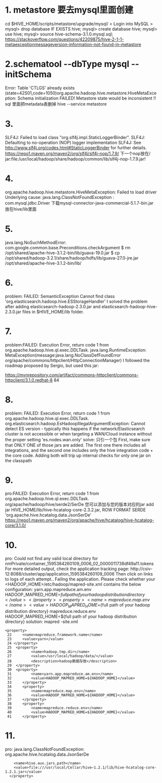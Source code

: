 # 1. metastore 要去mysql里面创建
cd $HIVE_HOME/scripts/metastore/upgrade/mysql/
< Login into MySQL >
mysql> drop database IF EXISTS hive;
mysql> create database hive;
mysql> use hive;
mysql> source hive-schema-3.1.0.mysql.sql;
https://stackoverflow.com/questions/42209875/hive-2-1-1-metaexceptionmessageversion-information-not-found-in-metastore
# 2.schematool --dbType mysql --initSchema
Error: Table 'CTLGS' already exists (state=42S01,code=1050)org.apache.hadoop.hive.metastore.HiveMetaException: Schema initialization FAILED! Metastore state would be inconsistent !!
sql 里面把metadata表删掉
hive --service metastore
# 3.
SLF4J: Failed to load class "org.slf4j.impl.StaticLoggerBinder".
SLF4J: Defaulting to no-operation (NOP) logger implementation
SLF4J: See http://www.slf4j.org/codes.html#StaticLoggerBinder for further details.
https://repo1.maven.org/maven2/org/slf4j/slf4j-nop/1.7.9/
下一个nop放在/
jar:file:/usr/local/hadoop/share/hadoop/common/lib/slf4j-nop-1.7.9.jar!
# 4.
org.apache.hadoop.hive.metastore.HiveMetaException: Failed to load driver
Underlying cause: java.lang.ClassNotFoundException : com.mysql.jdbc.Driver
下载mysql-connector-java-commercial-5.1.7-bin.jar 放在hive/lib里面
# 5.
java.lang.NoSuchMethodError: com.google.common.base.Preconditions.checkArgument
$ rm /opt/shared/apache-hive-3.1.2-bin/lib/guava-19.0.jar
$ cp /opt/shared/hadoop-3.2.1/share/hadoop/hdfs/lib/guava-27.0-jre.jar /opt/shared/apache-hive-3.1.2-bin/lib/
# 6.
problem: FAILED: SemanticException Cannot find class 'org.elasticsearch.hadoop.hive.ESStorageHandler'
I solved the problem after adding elasticsearch-hadoop-2.3.0.jar and elasticsearch-hadoop-hive-2.3.0.jar files in $HIVE_HOME/lib folder.
# 7.
problem:FAILED: Execution Error, return code 1 from org.apache.hadoop.hive.ql.exec.DDLTask. java.lang.RuntimeException:
MetaException(message:java.lang.NoClassDefFoundError org/apache/commons/httpclient/HttpConnectionManager)
I followed the roadmap proposed by Sergio, but used this jar:

https://mvnrepository.com/artifact/commons-httpclient/commons-httpclient/3.1.0.redhat-8 84
# 8. 
problem: FAILED: Execution Error, return code 1 from org.apache.hadoop.hive.ql.exec.DDLTask. org.elasticsearch.hadoop.EsHadoopIllegalArgumentException: Cannot
detect ES version - typically this happens if the network/Elasticsearch cluster is not accessible or when targeting a WAN/Cloud instance without the proper
setting 'es.nodes.wan.only'
solve: 只引一个包 First, make sure that ONLY ONE of those jars are added. The first one there includes all integrations, and the second one includes only the hive 
integration code + the core code. Adding both will trip up internal checks for only one jar on the classpath
# 9.
pro:FAILED: Execution Error, return code 1 from org.apache.hadoop.hive.ql.exec.DDLTask. org/apache/hadoop/hive/serde2/SerDe
您可以添加与您的版本对应的jar add jar HIVE_HOME/lib/hive-hcatalog-core-2.3.2.jar,
ROW FORMAT SERDE 'org.apache.hive.hcatalog.data.JsonSerDe'
https://repo1.maven.org/maven2/org/apache/hive/hcatalog/hive-hcatalog-core/3.1.0/
# 10.
pro: Could not find any valid local directory for nmPrivate/container_1595384260109_0006_02_0000011738df49a11.tokens
For more detailed output, check the application tracking page: http://csiv-12:8088/cluster/app/application_1595384260109_0006 
Then click on links to logs of each attempt.. Failing the application.
Please check whether your <HADOOP_HOME>/etc/hadoop/mapred-site.xml contains the below configuration:
<property>
  <name>yarn.app.mapreduce.am.env</name>
  <value>HADOOP_MAPRED_HOME=${full path of your hadoop distribution directory}</value>
</property>
<property>
  <name>mapreduce.map.env</name>
  <value>HADOOP_MAPRED_HOME=${full path of your hadoop distribution directory}</value>
</property>
<property>
  <name>mapreduce.reduce.env</name>
  <value>HADOOP_MAPRED_HOME=${full path of your hadoop distribution directory}</value>
</property>
solution: mapred -site.xml
```
<property>
 22     <name>mapreduce.framework.name</name>
 23     <value>yarn</value>
 24 </property>
 25  <property>
 26         <name>hadoop.tmp.dir</name>
 27         <value>/usr/local/hadoop/data/</value>
 28         <description>hadoop数据存放</description>
 29  </property>
 30  <property>
 31         <name>yarn.app.mapreduce.am.env</name>
 32         <value>HADOOP_MAPRED_HOME=${HADOOP_HOME}</value>
 33     </property>
 34     <property>
 35         <name>mapreduce.map.env</name>
 36         <value>HADOOP_MAPRED_HOME=${HADOOP_HOME}</value>
 37     </property>
 38     <property>
 39         <name>mapreduce.reduce.env</name>
 40         <value>HADOOP_MAPRED_HOME=${HADOOP_HOME}</value>
 41     </property>
```
# 11. 
pro:  java.lang.ClassNotFoundException: org.apache.hive.hcatalog.data.JsonSerDe
```<property>
    <name>hive.aux.jars.path</name>
    <value>file:///usr/local/Cellar/hive–1.2.1/lib/hive-hcatalog-core-1.2.1.jar</value>
  </property>
```
